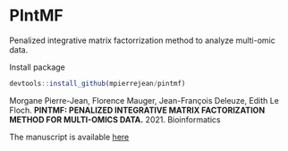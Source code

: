 # PIntMF

Penalized integrative matrix factorrization method to analyze multi-omic data.

Install package

```r
devtools::install_github(mpierrejean/pintmf)
```

Morgane Pierre-Jean, Florence Mauger, Jean-François Deleuze, Edith Le Floch.
**PINTMF: PENALIZED INTEGRATIVE MATRIX FACTORIZATION METHOD FOR MULTI-OMICS DATA.** 2021. Bioinformatics

The manuscript is available [here](https://academic.oup.com/bioinformatics/article/38/4/900/6443074)
